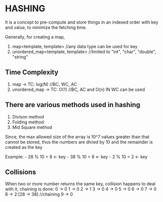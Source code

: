 # HASHING 
It is a concept to pre-compute and store things in an indexed order
with key and value, to minimize the fetching time.

Generally, for creating a map, 
 1. map<template, template> //any data type can be used for key
 2. unordered_map<template, template> //limited to "int", "char", "double", "string"


 ## Time Complexity
 1. map -> TC: log(N) //BC, WC, AC
 2. unordered_map -> TC: O(1) //BC, AC and O(n) IN WC can be used

 ## There are various methods used in hashing
 1. Divison method
 2. Folding method
 3. Mid Square method

 Since, the max allowed size of the array is 10^7
 values greater than that cannot be stored, thus the numbers are 
 divied by 10 and the remainder is created as the key

 Example: 
    - 28 % 10 = 8 <- key
    - 38 % 10 = 8 <- key
    - 2 % 10 = 2 <- key

## Collisions
When two or more number returns the same key, collision happens
to deal with it, chaining is done: 
0 -> 0
1 -> 0
2 -> 1
3 -> 0
4 -> 0
5 -> 0
6 -> 0
7 -> 0
8 -> 2:[28 -> 38] //chaining
9 -> 0
